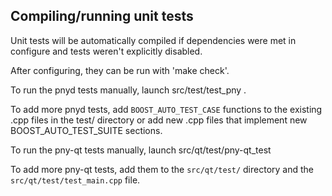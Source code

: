 Compiling/running unit tests
------------------------------------

Unit tests will be automatically compiled if dependencies were met in configure
and tests weren't explicitly disabled.

After configuring, they can be run with 'make check'.

To run the pnyd tests manually, launch src/test/test_pny .

To add more pnyd tests, add `BOOST_AUTO_TEST_CASE` functions to the existing
.cpp files in the test/ directory or add new .cpp files that
implement new BOOST_AUTO_TEST_SUITE sections.

To run the pny-qt tests manually, launch src/qt/test/pny-qt_test

To add more pny-qt tests, add them to the `src/qt/test/` directory and
the `src/qt/test/test_main.cpp` file.
